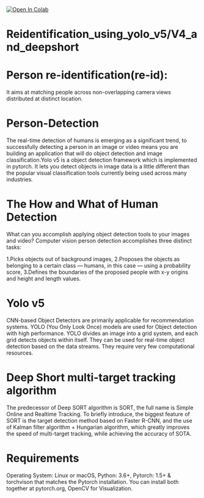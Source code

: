 <a href="https://colab.research.google.com/github/rohitparihar19/Reidentification_using_yolo_v5_and_deepshort/blob/main/Darknet_tracking.ipynb" target="_parent"><img src="https://colab.research.google.com/assets/colab-badge.svg" alt="Open In Colab"/></a>

# Reidentification_using_yolo_v5/V4_and_deepshort

# Person re-identification(re-id):

It aims at matching people across non-overlapping camera views distributed at distinct location.

# Person-Detection

The real-time detection of humans is emerging as a significant trend, to successfully detecting a person in an image or video means you are building an application that will do object detection and image classification.Yolo v5 is a object detection framework which is implemented in pytorch. It lets you detect objects in image data is a little different than the popular visual classification tools currently being used across many industries.

# The How and What of Human Detection

What can you accomplish applying object detection tools to your images and video? Computer vision person detection accomplishes three distinct tasks:

1.Picks objects out of background images, 2.Proposes the objects as belonging to a certain class — humans, in this case — using a probability score, 3.Defines the boundaries of the proposed people with x-y origins and height and length values.

# Yolo v5

CNN-based Object Detectors are primarily applicable for recommendation systems. YOLO (You Only Look Once) models are used for Object detection with high performance. YOLO divides an image into a grid system, and each grid detects objects within itself. They can be used for real-time object detection based on the data streams. They require very few computational resources.

# Deep Short multi-target tracking algorithm

The predecessor of Deep SORT algorithm is SORT, the full name is Simple Online and Realtime Tracking. To briefly introduce, the biggest feature of SORT is the target detection method based on Faster R-CNN, and the use of Kalman filter algorithm + Hungarian algorithm, which greatly improves the speed of multi-target tracking, while achieving the accuracy of SOTA.

# Requirements

Operating System: Linux or macOS, Python: 3.6+, Pytorch: 1.5+ & torchvison that matches the Pytorch installation. You can install both together at pytorch.org, OpenCV for Visualization.
